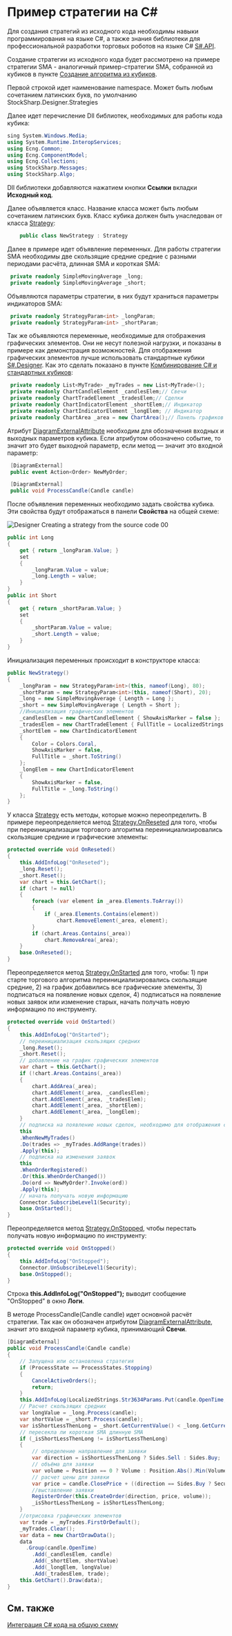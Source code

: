 # Пример стратегии на C\#

Для создания стратегий из исходного кода необходимы навыки программирования на языке C\#, а также знания библиотеки для профессиональной разработки торговых роботов на языке C\# [S\#.API](StockSharpAbout.md).

Создание стратегии из исходного кода будет рассмотрено на примере стратегии SMA \- аналогичный пример\-стратегии SMA, собранной из кубиков в пункте [Создание алгоритма из кубиков](Designer_Algorithm_creation_of_elements.md).

Первой строкой идет наименование namespace. Может быть любым сочетанием латинских букв, по умолчанию StockSharp.Designer.Strategies

Далее идет перечисление Dll библиотек, необходимых для работы кода кубика:

```cs
sing System.Windows.Media;
using System.Runtime.InteropServices;
using Ecng.Common;
using Ecng.ComponentModel;
using Ecng.Collections;
using StockSharp.Messages;
using StockSharp.Algo;
```

Dll библиотеки добавляются нажатием кнопки **Ссылки** вкладки **Исходный код**.

Далее объявляется класс. Название класса может быть любым сочетанием латинских букв. Класс кубика должен быть унаследован от класса [Strategy](xref:StockSharp.Algo.Strategies.Strategy):

```cs
	public class NewStrategy : Strategy
```

Далее в примере идет объявление переменных. Для работы стратегии SMA необходимы две скользящие средние средние с разными периодами расчёта, длинная SMA и короткая SMA:

```cs
 private readonly SimpleMovingAverage _long;
 private readonly SimpleMovingAverage _short;
```

Объявляются параметры стратегии, в них будут храниться параметры индикаторов SMA:

```cs
 private readonly StrategyParam<int> _longParam;
 private readonly StrategyParam<int> _shortParam;
```

Так же объявляются переменные, необходимые для отображения графических элементов. Они не несут полезной нагрузки, и показаны в примере как демонстрация возможностей. Для отображения графических элементов лучше использовать стандартные кубики [S\#.Designer](Designer.md). Как это сделать показано в пункте [Комбинирование C\# и стандартных кубиков](Designer_Combine_Source_code_and_standard_elements.md):

```cs
 private readonly List<MyTrade> _myTrades = new List<MyTrade>();
 private readonly ChartCandleElement _candlesElem;// Свечи
 private readonly ChartTradeElement _tradesElem;// Сделки
 private readonly ChartIndicatorElement _shortElem;// Индикатор
 private readonly ChartIndicatorElement _longElem; // Индикатор
 private readonly ChartArea _area = new ChartArea();// Панель графиков
```

Атрибут [DiagramExternalAttribute](xref:StockSharp.Xaml.Diagram.Elements.DiagramExternalAttribute) необходим для обозначения входных и выходных параметров кубика. Если атрибутом обозначено событие, то значит это будет выходной параметр, если метод — значит это входной параметр:

```cs
 [DiagramExternal]
 public event Action<Order> NewMyOrder;
```
```cs
 [DiagramExternal]
 public void ProcessCandle(Candle candle)
```

После объявления переменных необходимо задать свойства кубика. Эти свойства будут отображаться в панели **Свойства** на общей схеме:

![Designer Creating a strategy from the source code 00](../images/Designer_Creating_strategy_from_source_code_00.png)

```cs
public int Long
{
    get { return _longParam.Value; }
    set
    {
        _longParam.Value = value;
        _long.Length = value;
    }
}
public int Short
{
    get { return _shortParam.Value; }
    set
    {
        _shortParam.Value = value;
        _short.Length = value;
    }
}
```

Инициализация переменных происходит в конструкторе класса:

```cs
public NewStrategy()
{
    _longParam = new StrategyParam<int>(this, nameof(Long), 80);
    _shortParam = new StrategyParam<int>(this, nameof(Short), 20);
    _long = new SimpleMovingAverage { Length = Long };
    _short = new SimpleMovingAverage { Length = Short };
    //Инициализация графических элементов
    _candlesElem = new ChartCandleElement { ShowAxisMarker = false };
    _tradesElem = new ChartTradeElement { FullTitle = LocalizedStrings.Str985 };
    _shortElem = new ChartIndicatorElement
    {
        Color = Colors.Coral,
        ShowAxisMarker = false,
        FullTitle = _short.ToString()
    };
    _longElem = new ChartIndicatorElement
    {
        ShowAxisMarker = false,
        FullTitle = _long.ToString()
    };
}
```

У класса [Strategy](xref:StockSharp.Algo.Strategies.Strategy) есть методы, которые можно переопределить. В примере переопределяется метод [Strategy.OnReseted](xref:StockSharp.Algo.Strategies.Strategy.OnReseted) для того, чтобы при переинициализации торгового алгоритма переинициализировались скользящие средние и графические элементы:

```cs
protected override void OnReseted()
{
    this.AddInfoLog("OnReseted");
    _long.Reset();
    _short.Reset();
    var chart = this.GetChart();
    if (chart != null)
    {
        foreach (var element in _area.Elements.ToArray())
        {
            if (_area.Elements.Contains(element))
                chart.RemoveElement(_area, element);
        }
        if (chart.Areas.Contains(_area))
            chart.RemoveArea(_area);
    }
    base.OnReseted();
}
```

Переопределяется метод [Strategy.OnStarted](xref:StockSharp.Algo.Strategies.Strategy.OnStarted) для того, чтобы: 1) при старте торгового алгоритма переинициализировались скользящие средние, 2) на график добавились все графические элементы, 3) подписаться на появление новых сделок, 4) подписаться на появление новых заявок или изменение старых, начать получать новую информацию по инструменту.

```cs
protected override void OnStarted()
{
    this.AddInfoLog("OnStarted");
    // переинициализация скользящих средних
    _long.Reset();
    _short.Reset();
    // добавление на график графических элементов
    var chart = this.GetChart();
    if (!chart.Areas.Contains(_area))
    {
        chart.AddArea(_area);
        chart.AddElement(_area, _candlesElem);
        chart.AddElement(_area, _tradesElem);
        chart.AddElement(_area, _shortElem);
        chart.AddElement(_area, _longElem);
    }
    // подписка на появление новых сделок, необходимо для отображения сделок
    this
    .WhenNewMyTrades()
    .Do(trades => _myTrades.AddRange(trades))
    .Apply(this);
    // подписка на изменения заявок
    this
    .WhenOrderRegistered()
    .Or(this.WhenOrderChanged())
    .Do(ord => NewMyOrder?.Invoke(ord))
    .Apply(this);
    // начать получать новую информацию
    Connector.SubscribeLevel1(Security);
    base.OnStarted();
}
```

Переопределяется метод [Strategy.OnStopped](xref:StockSharp.Algo.Strategies.Strategy.OnStopped), чтобы перестать получать новую информацию по инструменту:

```cs
protected override void OnStopped()
{
    this.AddInfoLog("OnStopped");
    Connector.UnSubscribeLevel1(Security);
    base.OnStopped();
}
```

Строка **this.AddInfoLog("OnStopped");** выводит сообщение "OnStopped" в окно **Логи**.

В методе ProcessCandle(Candle candle) идет основной расчёт стратегии. Так как он обозначен атрибутом [DiagramExternalAttribute](xref:StockSharp.Xaml.Diagram.Elements.DiagramExternalAttribute), значит это входной параметр кубика, принимающий **Свечи**.

```cs
[DiagramExternal]
public void ProcessCandle(Candle candle)
{
    // Запущена или остановлена стратегия
    if (ProcessState == ProcessStates.Stopping)
    {
        CancelActiveOrders();
        return;
    }
    this.AddInfoLog(LocalizedStrings.Str3634Params.Put(candle.OpenTime, candle.OpenPrice, candle.HighPrice, candle.LowPrice, candle.ClosePrice, candle.TotalVolume, candle.Security));
    // Расчет скользящих средних
    var longValue = _long.Process(candle);
    var shortValue = _short.Process(candle);
    var isShortLessThenLong = _short.GetCurrentValue() < _long.GetCurrentValue();
    // пересекла ли короткая SMA длинную SMA
    if (_isShortLessThenLong != isShortLessThenLong)
    {
        // определение направление для заявки
        var direction = isShortLessThenLong ? Sides.Sell : Sides.Buy;
        // объёма для заявки
        var volume = Position == 0 ? Volume : Position.Abs().Min(Volume) * 2;
        // расчет цены для заявки
        var price = candle.ClosePrice + ((direction == Sides.Buy ? Security.PriceStep : -Security.PriceStep) ?? 1);
        //выставление заявки
        RegisterOrder(this.CreateOrder(direction, price, volume));
        _isShortLessThenLong = isShortLessThenLong;
    }
    //отрисовка графических элементов
    var trade = _myTrades.FirstOrDefault();
    _myTrades.Clear();
    var data = new ChartDrawData();
    data
      .Group(candle.OpenTime)
        .Add(_candlesElem, candle)
        .Add(_shortElem, shortValue)
        .Add(_longElem, longValue)
        .Add(_tradesElem, trade);
    this.GetChart().Draw(data);
}
```

## См. также

[Интеграция C\# кода на общую схему](Designer_Integration_Source_code_in_scheme.md)
